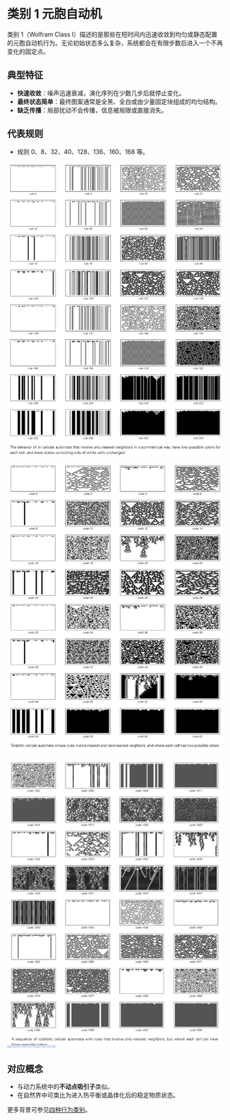 # 类别 1 元胞自动机

类别 1（Wolfram Class I）描述的是那些在短时间内迅速收敛到均匀或静态配置的元胞自动机行为。无论初始状态多么复杂，系统都会在有限步数后进入一个不再变化的固定点。

## 典型特征

- **快速收敛**：噪声迅速衰减，演化序列在少数几步后就停止变化。
- **最终状态简单**：最终图案通常是全黑、全白或由少量固定块组成的均匀结构。
- **缺乏传播**：局部扰动不会传播，信息被局限或直接消失。

## 代表规则

- 规则 0、8、32、40、128、136、160、168 等。

![alt text](../../images/class-1/image.png)

![alt text](../../images/class-1/image-1.png)

![alt text](../../images/class-1/image-2.png)

## 对应概念

- 与动力系统中的**不动点吸引子**类似。
- 在自然界中可类比为进入热平衡或晶体化后的稳定物质状态。

更多背景可参见[四种行为类别](annotation:four-classes-of-behavior)。
